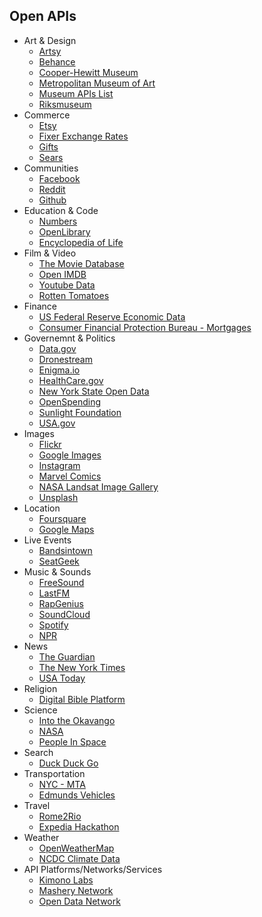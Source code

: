 Open APIs
--------------
* Art & Design
  * [Artsy](https://developers.artsy.net/)
  * [Behance](https://www.behance.net/dev)
  * [Cooper-Hewitt Museum](https://collection.cooperhewitt.org/api/)
  * [Metropolitan Museum of Art](http://scrapi.org/)
  * [Museum APIs List](http://museum-api.pbworks.com/w/page/21933420/Museum%C2%A0APIs)
  * [Riksmuseum](https://www.rijksmuseum.nl/en/api)
* Commerce
  * [Etsy](https://www.etsy.com/developers/documentation)
  * [Fixer Exchange Rates](http://fixer.io/)
  * [Gifts](http://developer.gifts.com/)
  * [Sears](https://developer.sears.com/documentation/sears-apis-0)
* Communities
  * [Facebook](https://developers.facebook.com/docs/javascript) 
  * [Reddit](http://www.reddit.com/dev/api)  
  * [Github](https://developer.github.com/v3/#json-p-callbacks)
* Education & Code
  * [Numbers](http://numbersapi.com/#42)
  * [OpenLibrary](https://openlibrary.org/developers/api)
  * [Encyclopedia of Life](http://eol.org/api)
* Film & Video
  * [The Movie Database](http://docs.themoviedb.apiary.io/)
  * [Open IMDB](http://www.omdbapi.com/)
  * [Youtube Data](https://developers.google.com/youtube/v3/)
  * [Rotten Tomatoes](http://developer.rottentomatoes.com/)
* Finance
  * [US Federal Reserve Economic Data](https://api.stlouisfed.org/docs/fred/series.html)
  * [Consumer Financial Protection Bureau - Mortgages](http://cfpb.github.io/api/hmda/)
* Governemnt & Politics
  * [Data.gov](https://www.data.gov/developers/apis)
  * [Dronestream](http://dronestre.am/)
  * [Enigma.io](https://app.enigma.io/api)
  * [HealthCare.gov](https://www.healthcare.gov/developers/)
  * [New York State Open Data](https://data.ny.gov/browse?limitTo=apis)
  * [OpenSpending](http://community.openspending.org/help/api/)
  * [Sunlight Foundation](http://sunlightfoundation.com/api/)
  * [USA.gov](http://www.usa.gov/About/developer-resources/developers.shtml#APIs)
* Images
  * [Flickr](https://www.flickr.com/services/api/)
  * [Google Images](https://developers.google.com/custom-search/json-api/v1/overview)
  * [Instagram](http://instagram.com/developer/)
  * [Marvel Comics](http://developer.marvel.com/)
  * [NASA Landsat Image Gallery](http://landsat.visibleearth.nasa.gov/)
  * [Unsplash](https://source.unsplash.com/)
* Location
  * [Foursquare](https://developer.foursquare.com/)
  * [Google Maps](https://developers.google.com/maps/documentation/javascript/tutorial)
* Live Events
  * [Bandsintown](https://www.bandsintown.com/api/overview)
  * [SeatGeek](http://platform.seatgeek.com/)
* Music & Sounds
  * [FreeSound](https://www.freesound.org/help/developers/)
  * [LastFM](http://www.last.fm/api)
  * [RapGenius](https://github.com/kenshiro-o/RapGenius-JS)
  * [SoundCloud](http://developers.soundcloud.com/docs)
  * [Spotify](https://developer.spotify.com/)
  * [NPR](http://dev.npr.org/)
* News
  * [The Guardian](http://www.theguardian.com/open-platform)
  * [The New York Times](http://developer.nytimes.com/page)
  * [USA Today](http://developer.usatoday.com/)
* Religion
  * [Digital Bible Platform](http://www.digitalbibleplatform.com/)
* Science
  * [Into the Okavango](http://intotheokavango.org/api)
  * [NASA](https://api.nasa.gov/index.html)
  * [People In Space](http://open-notify.org/Open-Notify-API/People-In-Space/)
* Search
  * [Duck Duck Go](https://api.duckduckgo.com/api) 
* Transportation
  * [NYC - MTA](http://web.mta.info/developers/)
  * [Edmunds Vehicles](http://edmunds.mashery.com/docs/read/The_Vehicle_API)
* Travel  
  * [Rome2Rio](http://www.rome2rio.com/documentation)
  * [Expedia Hackathon](http://hackathon.expedia.com/)
* Weather
  * [OpenWeatherMap](http://openweathermap.org/api)
  * [NCDC Climate Data](http://www.ncdc.noaa.gov/cdo-web/webservices/v2)
* API Platforms/Networks/Services
  * [Kimono Labs](https://www.kimonolabs.com/)
  * [Mashery Network](http://developer.mashery.com/apinetwork)
  * [Open Data Network](http://www.opendatanetwork.com/)